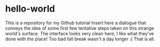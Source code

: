 # hello-world
This is a repository for my Github tutorial
Insert here a dialogue that conveys the idea of some first few tentative steps taken on this strange world's surface.
The interface looks very clean here, I like what they've done with the place!
Too bad fall break wasn't a day longer :( 
That is all.
